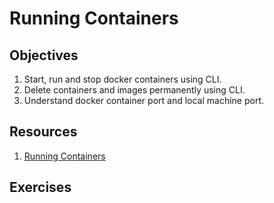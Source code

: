 # Running Containers


## Objectives
1. Start, run and stop docker containers using CLI.
2. Delete containers and images permanently using CLI.
2. Understand docker container port and local machine port.

## Resources
1. [Running Containers](https://www.youtube.com/watch?v=ZPEpreOpqao)

## Exercises